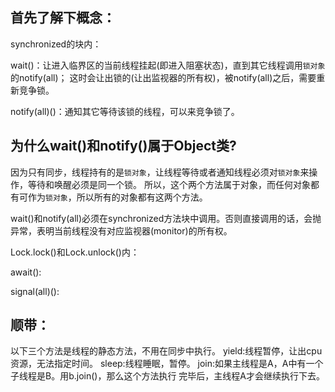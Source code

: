 ## 首先了解下概念：

synchronized的块内：

wait()：让进入临界区的当前线程挂起(即进入阻塞状态)，直到其它线程调用`锁对象`的notify(all)；
这时会让出锁的(让出监视器的所有权)，被notify(all)之后，需要重新竞争锁。

notify(all)()：通知其它等待该锁的线程，可以来竞争锁了。

## 为什么wait()和notify()属于Object类?

因为只有同步，线程持有的是`锁对象`，让线程等待或者通知线程必须对`锁对象`来操作，等待和唤醒必须是同一个锁。
所以，这个两个方法属于对象，而任何对象都有可作为`锁对象`，所以所有的对象都有这两个方法。

wait()和notify(all)必须在synchronized方法块中调用。否则直接调用的话，会抛异常，表明当前线程没有对应监视器(monitor)的所有权。



Lock.lock()和Lock.unlock()内：

await():

signal(all)():



## 顺带：

以下三个方法是线程的静态方法，不用在同步中执行。
yield:线程暂停，让出cpu资源，无法指定时间。
sleep:线程睡眠，暂停。
join:如果主线程是A，A中有一个子线程是B。用b.join()，那么这个方法执行
完毕后，主线程A才会继续执行下去。

